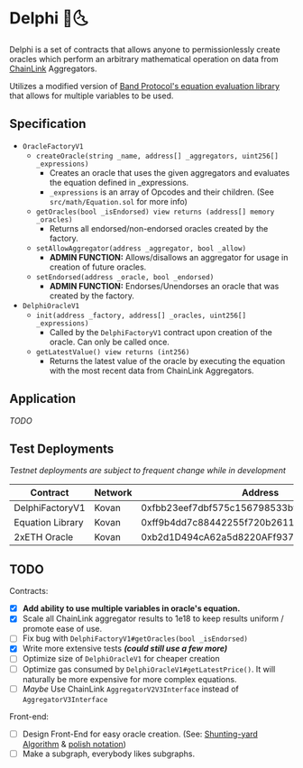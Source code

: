 # Delphi 🔮🌜

Delphi is a set of contracts that allows anyone to permissionlessly create
oracles which perform an arbitrary mathematical operation on data from
[ChainLink](https://chain.link/) Aggregators.

Utilizes a modified version of [Band Protocol's equation evaluation library](https://medium.com/bandprotocol/encoding-and-evaluating-mathematical-expression-in-solidity-f1bb062fa86e)
that allows for multiple variables to be used.

## Specification
* `OracleFactoryV1`
  * `createOracle(string _name, address[] _aggregators, uint256[] _expressions)`
    * Creates an oracle that uses the given aggregators and evaluates the equation defined in _expressions.
    * `_expressions` is an array of Opcodes and their children. (See `src/math/Equation.sol` for more info)
  * `getOracles(bool _isEndorsed) view returns (address[] memory _oracles)`
    * Returns all endorsed/non-endorsed oracles created by the factory.
  * `setAllowAggregator(address _aggregator, bool _allow)`
    * **ADMIN FUNCTION:** Allows/disallows an aggregator for usage in creation of future oracles.
  * `setEndorsed(address _oracle, bool _endorsed)`
    * **ADMIN FUNCTION:** Endorses/Unendorses an oracle that was created by the factory.
* `DelphiOracleV1`
  * `init(address _factory, address[] _oracles, uint256[] _expressions)`
    * Called by the `DelphiFactoryV1` contract upon creation of the oracle. Can only be called once.
  * `getLatestValue() view returns (int256)`
    * Returns the latest value of the oracle by executing the equation with the most recent data from ChainLink Aggregators.

## Application
*TODO*

## Test Deployments
*Testnet deployments are subject to frequent change while in development*

| Contract         | Network | Address                                    | Explorer                                                                              |
|------------------|---------|--------------------------------------------|---------------------------------------------------------------------------------------|
| DelphiFactoryV1  | Kovan   | 0xfbb23eef7dbf575c156798533bf52be482d235e5 | [Link](https://kovan.etherscan.io/address/0xfbb23eef7dbf575c156798533bf52be482d235e5) |
| Equation Library | Kovan   | 0xff9b4dd7c88442255f720b2611bda8a91bf661bf | [Link](https://kovan.etherscan.io/address/0xff9b4dd7c88442255f720b2611bda8a91bf661bf) |
| 2xETH Oracle     | Kovan   | 0xb2d1D494cA62a5d8220AFf9372cEe61A354C7c1c | [Link](https://kovan.etherscan.io/address/0xb2d1D494cA62a5d8220AFf9372cEe61A354C7c1c) |

## TODO
Contracts:
- [x] **Add ability to use multiple variables in oracle's equation.**
- [x] Scale all ChainLink aggregator results to 1e18 to keep results uniform / promote ease of use.
- [ ] Fix bug with `DelphiFactoryV1#getOracles(bool _isEndorsed)`
- [x] Write more extensive tests **_(could still use a few more)_**
- [ ] Optimize size of `DelphiOracleV1` for cheaper creation
- [ ] Optimize gas consumed by `DelphiOracleV1#getLatestPrice()`. It will naturally be more expensive for more complex equations.
- [ ] *Maybe* Use ChainLink `AggregatorV2V3Interface` instead of `AggregatorV3Interface`

Front-end:
- [ ] Design Front-End for easy oracle creation. (See: [Shunting-yard Algorithm](https://en.wikipedia.org/wiki/Shunting-yard_algorithm) & [polish notation](https://en.wikipedia.org/wiki/Polish_notation))
- [ ] Make a subgraph, everybody likes subgraphs.